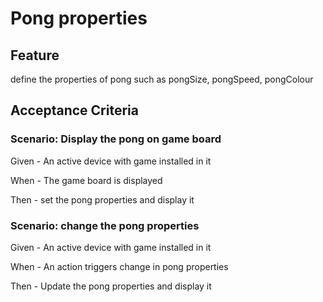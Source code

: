 # Pong properties

## Feature

  define the properties of pong such as pongSize, pongSpeed, pongColour
  
## Acceptance Criteria

### Scenario: Display the pong on game board

  Given - An active device with game installed in it
  
  When - The game board is displayed
  
  Then - set the pong properties and display it
  
### Scenario: change the pong properties

  Given - An active device with game installed in it
  
  When - An action triggers change in pong properties
  
  Then - Update the pong properties and display it
